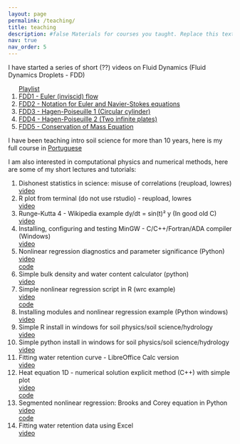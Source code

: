 ```yaml
---
layout: page
permalink: /teaching/
title: teaching
description: #false Materials for courses you taught. Replace this text with your description.
nav: true
nav_order: 5
---
```

I have started a series of short (??) videos on Fluid Dynamics (Fluid Dynamics Droplets - FDD)
<ol>
<a href="https://youtube.com/playlist?list=PLLRBE1uLYrK_9JIL9qrSbmrYPORklABKB">Playlist</a>
  <li> <a href="https://youtu.be/eddZOJF825E">FDD1 - Euler (inviscid) flow </a> </li>
  <li> <a href="https://youtu.be/cU1MM_DG5kg">FDD2 - Notation for Euler and Navier-Stokes equations </a> </li>
  <li> <a href="https://youtu.be/i1qMwuZ_1OU">FDD3 - Hagen-Poiseuille 1 (Circular cylinder) </a> </li>
  <li> <a href="https://youtu.be/AYp9DhjYgRw">FDD4 - Hagen-Poiseuille 2 (Two infinite plates) </a> </li>
  <li> <a href="https://youtu.be/J_CoSmkCzZU">FDD5 - Conservation of Mass Equation </a> </li>
  </ol>
  
I have been teaching intro soil science for more than 10 years, here is my full course in <a href="https://youtube.com/playlist?list=PLLRBE1uLYrK_9JIL9qrSbmrYPORklABKB">Portuguese</a>

I am also interested in computational physics and numerical methods, here are some of my short lectures and tutorials: 

<ol>
<li>
Dishonest statistics in science: misuse of correlations (reupload, lowres)
<br/> <a href=" https://youtu.be/Iv8OcnmW0Bo" >video</a></li>
<li>
R plot from terminal (do not use rstudio) - reupload, lowres
<br/><a href=" https://youtu.be/PxEBsYi7WZU">video</a></li>
<li>
Runge-Kutta 4 - Wikipedia example dy/dt = sin(t)² y (In good old C)
<br/><a href=" https://youtu.be/YTI3jYtsN80">video</a></li>
<li>
Installing, configuring and testing MinGW - C/C++/Fortran/ADA compiler (Windows)
<br/><a href=" https://youtu.be/2dN5pUq7Cj8">video</a></li>
<li>
Nonlinear regression diagnostics and parameter significance (Python)
<br/><a href=" https://youtu.be/ePzwCGbt7dw">video</a>
<br/><a href=" https://github.com/leaot/statistics">code</a></li>

<li>
Simple bulk density and water content calculator (python)
<br/><a href=" https://youtu.be/JPIrcCrDAI4">video</a></li>
<li>
Simple nonlinear regression script in R (wrc example)
<br/><a href=" https://youtu.be/CwBldkG30Io">video</a>
<br/><a href=" https://github.com/leaot/water-retention-curve-resources/blob/main/wrc.R">code</a></li>
<li>
Installing modules and nonlinear regression example (Python windows)
<br/><a href=" https://youtu.be/SAvOEUR1f-4">video</a></li>
<li>
Simple R install in windows for soil physics/soil science/hydrology
<br/><a href=" https://youtu.be/NzTrWBHXGn0">video</a></li>
<li>
Simple python install in windows for soil physics/soil science/hydrology
<br/><a href=" https://youtu.be/oVHaEv9tcd0">video</a></li>
<li>
Fitting water retention curve - LibreOffice Calc version
<br/><a href=" https://youtu.be/tV4VIWl17oQ">video</a></li>
<li>
Heat equation 1D - numerical solution explicit method (C++) with simple plot
<br/><a href=" https://youtu.be/9s_7mRLqa68">video</a>
<br/><a href=" https://github.com/leaot/soilphysics/blob/main/heat1Dexplicit.cpp">code</a></li>
<li>
Segmented nonlinear regression: Brooks and Corey equation in Python
<br/><a href=" https://youtu.be/jY1f51pcJy8">video</a>
<br/><a href="  https://github.com/leaot/water-retention-curve-resources">code</a></li>
<li>
Fitting water retention data using Excel
<br/><a href=" https://youtu.be/bRoXdDayX4E">video</a></li>
</ol>








